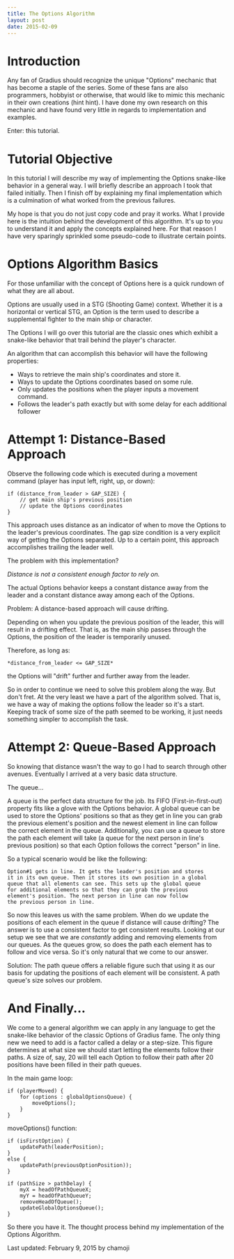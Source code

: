 ```yaml
---
title: The Options Algorithm
layout: post
date: 2015-02-09
---
```


# Introduction #
Any fan of Gradius should recognize the unique "Options"
mechanic that has become a staple of the series. Some of these fans
are also programmers, hobbyist or otherwise, that would like to mimic
this mechanic in their own creations (hint hint). I have done my own
research on this mechanic and have found very little in regards to
implementation and examples.

Enter: this tutorial.

# Tutorial Objective #
In this tutorial I will describe my way of implementing the
Options snake-like behavior in a general way. I will briefly describe
an approach I took that failed initially. Then I finish off by
explaining my final implementation which is a culmination of what
worked from the previous failures.

My hope is that you do not just copy code and pray it works.
What I provide here is the intuition behind the development of this
algorithm. It's up to you to understand it and apply the concepts
explained here. For that reason I have very sparingly sprinkled some
pseudo-code to illustrate certain points.

# Options Algorithm Basics #
For those unfamiliar with the concept of Options here is a
quick rundown of what they are all about.

Options are usually used in a STG (Shooting Game) context.
Whether it is a horizontal or vertical STG, an Option is the term
used to describe a supplemental fighter to the main ship or
character.

The Options I will go over this tutorial are the classic ones
which exhibit a snake-like behavior that trail behind the player's
character.

An algorithm that can accomplish this behavior will have the
following properties:

* Ways to retrieve the main ship's coordinates and store it.
* Ways to update the Options coordinates based on some rule.
* Only updates the positions when the player inputs a movement command.
* Follows the leader's path exactly but with some delay for each additional
	follower

# Attempt 1: Distance-Based Approach #
Observe the following code which is executed during a movement
command (player has input left, right, up, or down):

	if (distance_from_leader > GAP_SIZE) {
		// get main ship's previous position
		// update the Options coordinates 
	}

This approach uses distance as an indicator of when to move the Options to the 
leader's previous coordinates. The gap size condition is a very explicit way 
of getting the Options separated. Up to a certain point, this approach 
accomplishes trailing the leader well.

The problem with this implementation? 

_Distance is not a consistent enough factor to rely on._

The actual Options behavior keeps a constant distance away from the leader and 
a constant distance away among each of the Options.

Problem: A distance-based approach will cause drifting.

Depending on when you update the previous position of the leader, this will
result in a drifting effect. That is, as the main ship passes through the
Options, the position of the leader is temporarily unused.

Therefore, as long as:

	*distance_from_leader <= GAP_SIZE*

the Options will "drift" further and further away from the leader.

So in order to continue we need to solve this problem along the way. But don't 
fret. At the very least we have a part of the algorithm solved. That is, we 
have a way of making the options follow the leader so it's a start. Keeping
track of some size of the path seemed to be working, it just needs something 
simpler to accomplish the task.

# Attempt 2: Queue-Based Approach #
So knowing that distance wasn't the way to go I had to search
through other avenues. Eventually I arrived at a very basic data
structure. 

The queue...

A queue is the perfect data structure for the job. Its FIFO
(First-in-first-out) property fits like a glove with the Options
behavior. A global queue can be used to store the Options' positions
so that as they get in line you can grab the previous element's
position and the newest element in line can follow the correct
element in the queue. Additionally, you can use a queue to store the
path each element will take (a queue for the next person in line's
previous position) so that each Option follows the correct "person"
in line.

So a typical scenario would be like the following:

	Option#1 gets in line. It gets the leader's position and stores 
	it in its own queue. Then it stores its own position in a global
	queue that all elements can see. This sets up the global queue 
	for additional elements so that they can grab the previous 
	element's position. The next person in line can now follow 
	the previous person in line.

So now this leaves us with the same problem. When do we update the
positions of each element in the queue if distance will cause
drifting? The answer is to use a consistent factor to get consistent
results. Looking at our setup we see that we are _constantly_ adding and
removing elements from our queues. As the queues grow, so does the path each
element has to follow and vice versa. So it's only natural that we come to our
answer.

Solution: The path queue offers a reliable figure such that using it as our
basis for updating the positions of each element will be consistent. A path
queue's size solves our problem.

# And Finally... #
We come to a general algorithm we can apply in any language to
get the snake-like behavior of the classic Options of Gradius fame.
The only thing new we need to add is a factor called a delay or a
step-size. This figure determines at what size we should start
letting the elements follow their paths. A size of, say, 20 will tell
each Option to follow their path after 20 positions have been filled
in their path queues.

In the main game loop:

	if (playerMoved) { 
		for (options : globalOptionsQueue) { 
			moveOptions();
		}
	}

moveOptions() function:

	if (isFirstOption) {
		updatePath(leaderPosition);
	} 
	else {
		updatePath(previousOptionPosition));
	}

	if (pathSize > pathDelay) {
		myX = headOfPathQueueX;
		myY = headOfPathQueueY;
		removeHeadOfQueue();
		updateGlobalOptionsQueue();
	}

So there you have it. The thought process behind my implementation of the
Options Algorithm.  

Last updated: February 9, 2015 by chamoji
